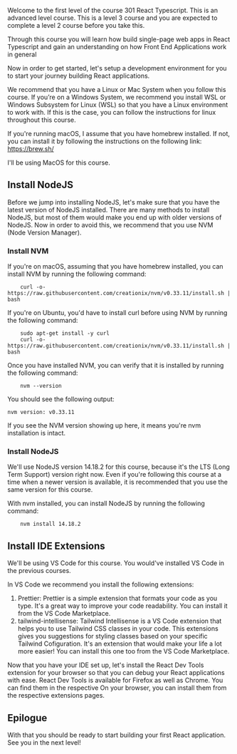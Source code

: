 Welcome to the first level of the course 301 React Typescript. This is an advanced level course. This is a level 3 course and you are expected to complete a level 2 course before you take this.

Through this course you will learn how build single-page web apps in React Typescript and gain an understanding on how Front End Applications work in general 

Now in order to get started, let's setup a development environment for you to start your journey building React applications.

We recommend that you have a Linux or Mac System when you follow this course. If you’re on a Windows System, we recommend you install WSL or Windows Subsystem for Linux (WSL) so that you have a Linux environment to work with. If this is the case, you can follow the instructions for linux throughout this course.

If you're running macOS, I assume that you have homebrew installed. If not, you can install it by following the instructions on the following link: https://brew.sh/

I'll be using MacOS for this course.

## Install NodeJS

Before we jump into installing NodeJS, let's make sure that you have the latest version of NodeJS installed. There are many methods to install NodeJS, but most of them would make you end up with older versions of NodeJS. Now in order to avoid this, we recommend that you use NVM (Node Version Manager).

### Install NVM

If you're on macOS, assuming that you have homebrew installed, you can install NVM by running the following command:

```
    curl -o- https://raw.githubusercontent.com/creationix/nvm/v0.33.11/install.sh | bash
```

If you're on Ubuntu, you'd have to install curl before using NVM by running the following command:

```
    sudo apt-get install -y curl
    curl -o- https://raw.githubusercontent.com/creationix/nvm/v0.33.11/install.sh | bash
```

Once you have installed NVM, you can verify that it is installed by running the following command:

```
    nvm --version
```

You should see the following output:

```
nvm version: v0.33.11
```

If you see the NVM version showing up here, it means you're nvm installation is intact.

### Install NodeJS

We'll use NodeJS version 14.18.2 for this course, because it's the LTS (Long Term Support) version right now. Even if you're following this course at a time when a newer version is available, it is recommended that you use the same version for this course.

With nvm installed, you can install NodeJS by running the following command:

```
    nvm install 14.18.2
```

## Install IDE Extensions

We'll be using VS Code for this course. You would've installed VS Code in the previous courses.

In VS Code we recommend you install the following extensions:

1. Prettier: Prettier is a simple extension that formats your code as you type. It's a great way to improve your code readability. You can install it from the VS Code Marketplace.
2. tailwind-intellisense: Tailwind Intellisense is a VS Code extension that helps you to use Tailwind CSS classes in your code. This extensions gives you suggestions for styling classes based on your specific Tailwind Cofiguration. It's an extension that would make your life a lot more easier! You can install this one too from the VS Code Marketplace.

Now that you have your IDE set up, let's install the React Dev Tools extension for your browser so that you can debug your React applications with ease. React Dev Tools is available for Firefox as well as Chrome. You can find them in the respective 
On your browser, you can install them from the respective extensions pages.

## Epilogue

With that you should be ready to start building your first React application. See you in the next level!